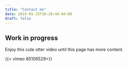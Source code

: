 ```yaml
---
title: "Contact me"
date: 2019-05-15T16:20:44-04:00
draft: false
---
```


## Work in progress

Enjoy this cute otter video until this page has more content.

{{< vimeo 85106529>}}